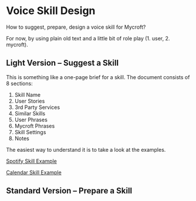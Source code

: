 # Voice Skill Design
How to suggest, prepare, design a voice skill for Mycroft?

For now, by using plain old text and a little bit of role play (1. user, 2. mycroft).

## Light Version – Suggest a Skill
This is something like a one-page brief for a skill. The document consists of 8 sections:
1. Skill Name
2. User Stories
3. 3rd Party Services
4. Similar Skills
5. User Phrases
6. Mycroft Phrases
7. Skill Settings
8. Notes

The easiest way to understand it is to take a look at the examples.

[Spotify Skill Example](https://community.mycroft.ai/t/music-spotify/2960)

[Calendar Skill Example](https://community.mycroft.ai/t/productivity-calendar-skill/3788)

## Standard Version – Prepare a Skill

